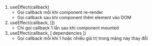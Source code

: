 1. useEffect(callback)
    - Gọi callback mỗi khi component re-render
    - Gọi callback sau khi component thêm element vào DOM
2. useEffect(callback, [])
    - Chỉ gọi callback 1 lần sau khi component mounted
3. useEffect(callback, [ dependencies ])
    - Gọi callback mỗi khi 1 hoặc nhiều giá trị trong mảng này thay đổi